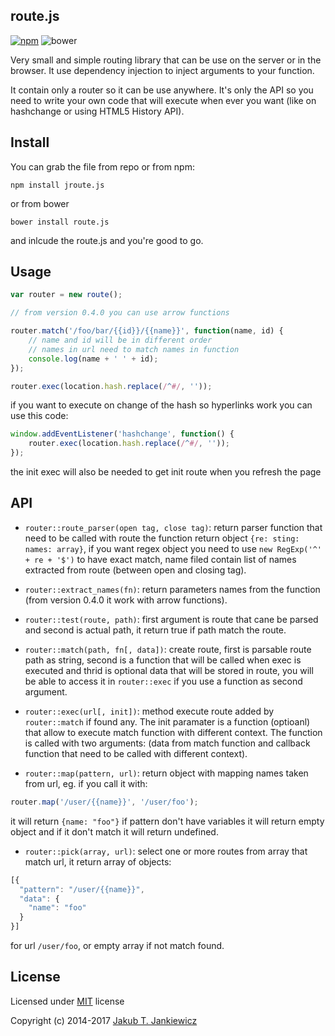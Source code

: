 ## route.js

[![npm](https://img.shields.io/badge/npm-0.6.0-blue.svg)](https://www.npmjs.com/package/jroute.js)
![bower](https://img.shields.io/badge/bower-0.6.0-yellow.svg)

Very small and simple routing library that can be use on the server or in the
browser. It use dependency injection to inject arguments to your function.

It contain only a router so it can be use anywhere. It's only the API so you
need to write your own code that will execute when ever you want (like on
hashchange or using HTML5 History API).


## Install

You can grab the file from repo or from npm:

```
npm install jroute.js
```

or from bower

```
bower install route.js
```

and inlcude the route.js and you're good to go.


## Usage

```javascript
var router = new route();

// from version 0.4.0 you can use arrow functions

router.match('/foo/bar/{{id}}/{{name}}', function(name, id) {
    // name and id will be in different order
    // names in url need to match names in function
    console.log(name + ' ' + id);
});

router.exec(location.hash.replace(/^#/, ''));
```

if you want to execute on change of the hash so hyperlinks work you can use this code:

```javascript
window.addEventListener('hashchange', function() {
    router.exec(location.hash.replace(/^#/, ''));
});
```

the init exec will also be needed to get init route when you refresh the page

## API

* `router::route_parser(open tag, close tag)`: return parser function that need to be called with route
  the function return object `{re: sting: names: array}`, if you want regex object you need to use
  `new RegExp('^' + re + '$')` to have exact match, name filed contain list of names extracted from route
  (between open and closing tag).

* `router::extract_names(fn)`: return parameters names from the function (from version 0.4.0 it work with arrow functions).

* `router::test(route, path)`: first argument is route that cane be parsed and second is actual path, it return true if path match the route.

* `router::match(path, fn[, data])`: create route, first is parsable route path as string, second is a function that will be called when exec is executed and thrid is optional data that will be stored in route, you will be able to access it in `router::exec` if you use a function as second argument.

* `router::exec(url[, init])`: method execute route added by `router::match` if found any. The init paramater is a function (optioanl) that allow to execute match function with different context. The function is called with two arguments: (data from match function and callback function that need to be called with different context).

* `router::map(pattern, url)`: return object with mapping names taken from url, eg. if you call it with:
```javascript
router.map('/user/{{name}}', '/user/foo');
```
it will return `{name: "foo"}` if pattern don't have variables it will return empty object and if it don't match it will return undefined.

* `router::pick(array, url)`: select one or more routes from array that match url, it return array of objects:
```javascript
[{
  "pattern": "/user/{{name}}",
  "data": {
    "name": "foo"
  }
}]
```

for url `/user/foo`, or empty array if not match found.

## License

Licensed under [MIT](http://opensource.org/licenses/MIT) license

Copyright (c) 2014-2017 [Jakub T. Jankiewicz](https://jcubic.pl/me)
